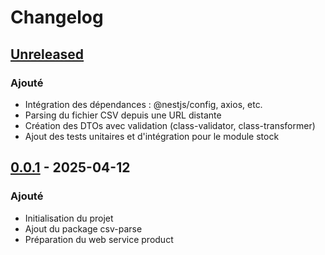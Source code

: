 # Changelog

## [Unreleased]
### Ajouté
- Intégration des dépendances : @nestjs/config, axios, etc.
- Parsing du fichier CSV depuis une URL distante
- Création des DTOs avec validation (class-validator, class-transformer)
- Ajout des tests unitaires et d'intégration pour le module stock

[Unreleased]: https://github.com/Massi-97/restaurant-api/commit/0473dc190a4d3becf9ecae5061a52da337b52251

## [0.0.1] - 2025-04-12
### Ajouté
- Initialisation du projet
- Ajout du package csv-parse
- Préparation du web service product

[0.0.1]: https://github.com/Massi-97/restaurant-api/commit/3a847f183a97b8e8826998b883b4709f14245fc8